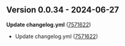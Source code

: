 ## Version 0.0.34 - 2024-06-27
**Update changelog.yml** ([7571622](https://github.com/fabriziosalmi/UglyFeed/commit/757162293bd9b0f15763986ea47761e58ca53e48))
- Update changelog.yml ([7571622](https://github.com/fabriziosalmi/UglyFeed/commit/757162293bd9b0f15763986ea47761e58ca53e48))



